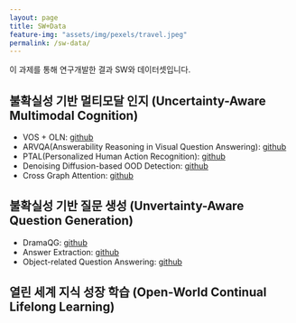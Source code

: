 ```yaml
---
layout: page
title: SW+Data
feature-img: "assets/img/pexels/travel.jpeg"
permalink: /sw-data/
---
```


이 과제를 통해 연구개발한 결과 SW와 데이터셋입니다.

## 불확실성 기반 멀티모달 인지 (Uncertainty-Aware Multimodal Cognition)

- VOS + OLN: [github](https://github.com/aseuteurideu/LBA_Project)
- ARVQA(Answerability Reasoning in Visual Question Answering): [github](https://github.com/hee-suk-yoon/LBA-ARVQA)
- PTAL(Personalized Human Action Recognition): [github](https://github.com/wrko/LBA-PTAL.pytorch)
- Denoising Diffusion-based OOD Detection: [github](https://github.com/hushon/ood-diffusion)
- Cross Graph Attention: [github](https://github.com/youngyoung1021/cross-graph-attention)

## 불확실성 기반 질문 생성 (Unvertainty-Aware Question Generation)
- DramaQG: [github](https://github.com/gminipark/LBA-DramaQG)
- Answer Extraction: [github](https://github.com/gminipark/LBA-answer-extraction)
- Object-related Question Answering: [github](https://github.com/statjuns/LBA_generate_objectQA)

## 열린 세계 지식 성장 학습 (Open-World Continual Lifelong Learning)
